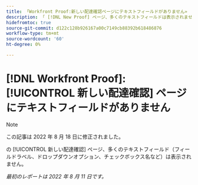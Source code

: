```yaml
---
title: 「Workfront Proof:新しい配達確認ページにテキストフィールドがありません»
description: 「 [!DNL New Proof] ページ、多くのテキストフィールドは表示されません（フィールドラベル、ドロップダウンオプション、チェックボックス名を含む）。
hidefromtoc: true
source-git-commit: d122c128b926167a00c7149cb88392b618486876
workflow-type: tm+mt
source-wordcount: '60'
ht-degree: 0%

---
```



# [!DNL Workfront Proof]: [!UICONTROL 新しい配達確認] ページにテキストフィールドがありません

>[!NOTE]
>
>この記事は 2022 年 8 月 18 日に修正されました。

の [!UICONTROL 新しい配達確認] ページ、多くのテキストフィールド（フィールドラベル、ドロップダウンオプション、チェックボックス名など）は表示されません。

_最初のレポートは 2022 年 8 月 11 日です。_
